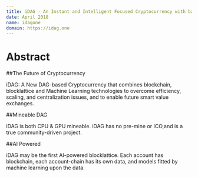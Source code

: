 ```yaml
---
title: iDAG - An Instant and Intelligent Focused Cryptocurrency with backend Machine Learning Infrastructure Service
date: April 2018
name: idagone
domain: https://idag.one
---
```


# Abstract

##The Future of Cryptocurrency

iDAG: A New DAG-based Cryptocurrency that combines blockchain, blocklattice and Machine Learning technologies to overcome efficiency, scaling, and centralization issues, and to enable future smart value exchanges.

##Mineable DAG

iDAG is both CPU & GPU mineable. 
iDAG has no pre-mine or ICO,and is a true community-driven project.

##AI Powered

iDAG may be the first AI-powered blocklattice. 
Each account has blockchain, each account-chain has its own data, and models fitted by machine learning upon the data.

